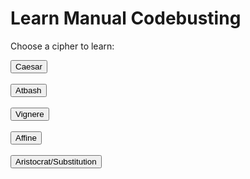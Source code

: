 <style>
  @import url('https://fonts.googleapis.com/css2?family=Dosis&display=swap');
</style>
<html>
<head>
    <title>Learn</title>
</head>
<body>
<h1>Learn Manual Codebusting</h1>

<p>Choose a cipher to learn:</p>
    <title>Button</title>
<body>
    <div class="text-center">
        <a href="{{ site.baseurl }}/atbash">
            <button class="btn btn-primary btn-lg">Caesar</button>
        </a>
    <br>
    <br>
    </div>
    <div class="text-center">
        <a href="{{ site.baseurl }}/atbashLearn">
            <button class="btn btn-primary btn-lg">Atbash</button>
        </a>
    <br>
    <br>
    </div>
    <div class="text-center">
        <a href="{{ site.baseurl }}/vigenereLearn">
            <button class="btn btn-primary btn-lg">Vignere</button>
        </a>
        <br>
    <br>
    </div>
    <div class="text-center">
        <a href="{{ site.baseurl }}/affineLearn">
            <button class="btn btn-primary btn-lg">Affine</button>
        </a>
        <br>
    <br>
    </div>
    <div class="text-center">
        <a href="{{ site.baseurl }}/atbash">
            <button class="btn btn-primary btn-lg">Aristocrat/Substitution</button>
        </a>
    </div>
</body>
